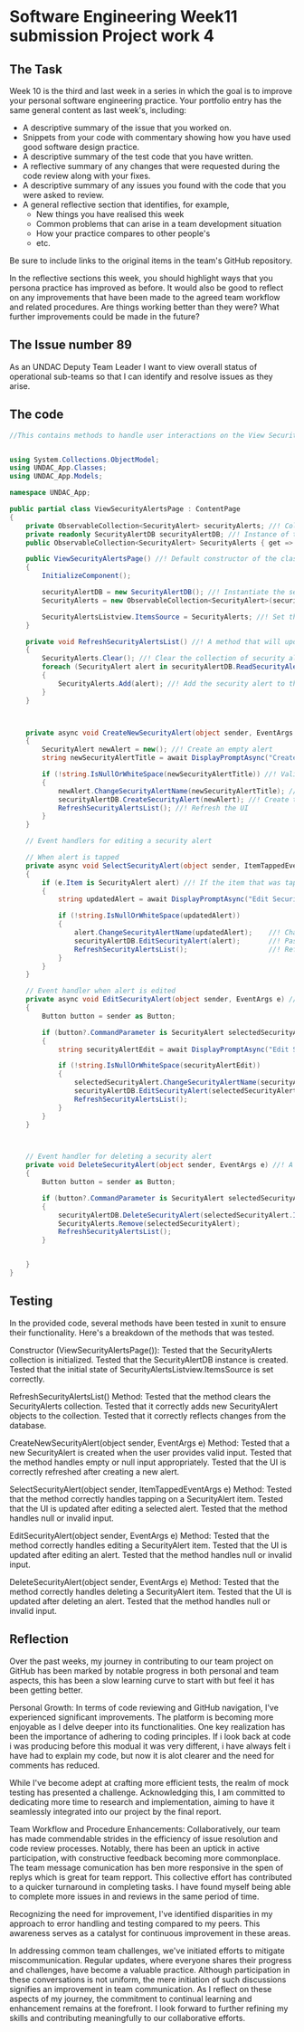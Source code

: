 # Software Engineering Week11 submission Project work 4

## The Task

Week 10 is the third and last week in a series in which the goal is to improve your 
personal software engineering practice. Your portfolio entry has the same general content
as last week's, including:

* A descriptive summary of the issue that you worked on.
* Snippets from your code with commentary showing how you have used good software design 
  practice.
* A descriptive summary of the test code that you have written.
* A reflective summary of any changes that were requested during the code review along 
  with your fixes.
* A descriptive summary of any issues you found with the code that you were asked to review.
* A general reflective section that identifies, for example,
  * New things you have realised this week
  * Common problems that can arise in a team development situation
  * How your practice compares to other people's
  * etc.

Be sure to include links to the original items in the team's GitHub repository.

In the reflective sections this week, you should highlight ways that you persona practice
has improved as before. It would also be good to reflect on any improvements that have
been made to the agreed team workflow and related procedures. Are things working
better than they were? What further improvements could be made in the future?

## The Issue number 89
As an UNDAC Deputy Team Leader I want to view overall status of operational sub-teams
so that I can identify and resolve issues as they arise.

## The code
```csharp
//This contains methods to handle user interactions on the View Security Alerts Page.


using System.Collections.ObjectModel;
using UNDAC_App.Classes;
using UNDAC_App.Models;

namespace UNDAC_App;

public partial class ViewSecurityAlertsPage : ContentPage
{
    private ObservableCollection<SecurityAlert> securityAlerts; //! Collection of security alert objects
    private readonly SecurityAlertDB securityAlertDB; //! Instance of the security alerts database table manager class
    public ObservableCollection<SecurityAlert> SecurityAlerts { get => securityAlerts; set => securityAlerts = value; } //! Getter and setter for the collection of alerts

    public ViewSecurityAlertsPage() //! Default constructor of the class
	{
		InitializeComponent();

        securityAlertDB = new SecurityAlertDB(); //! Instantiate the security alert database table manager
        SecurityAlerts = new ObservableCollection<SecurityAlert>(securityAlertDB.ReadSecurityAlerts()); //! Read all the security alerts from the database into a collection

        SecurityAlertsListview.ItemsSource = SecurityAlerts; //! Set the listview item source to the observable collection
    }

    private void RefreshSecurityAlertsList() //! A method that will update the list of security alerts in the user interface.
    {
        SecurityAlerts.Clear(); //! Clear the collection of security alerts
        foreach (SecurityAlert alert in securityAlertDB.ReadSecurityAlerts()) //! Iterate through all the stored security alerts
        {
            SecurityAlerts.Add(alert); //! Add the security alert to the collection
        }
    }



    private async void CreateNewSecurityAlert(object sender, EventArgs e) //! A method that will create a new security alert.
    {
        SecurityAlert newAlert = new(); //! Create an empty alert
        string newSecurityAlertTitle = await DisplayPromptAsync("Create Security Alert", "Enter the new Security Alert:"); //! Prompt the user for input

        if (!string.IsNullOrWhiteSpace(newSecurityAlertTitle)) //! Validate the entry
        {
            newAlert.ChangeSecurityAlertName(newSecurityAlertTitle); //! Change the name of the alert
            securityAlertDB.CreateSecurityAlert(newAlert); //! Create the alert in the database
            RefreshSecurityAlertsList(); //! Refresh the UI
        }
    }

    // Event handlers for editing a security alert

    // When alert is tapped
    private async void SelectSecurityAlert(object sender, ItemTappedEventArgs e) //! An event handler for when a security alert in the list is tapped.
    {
        if (e.Item is SecurityAlert alert) //! If the item that was tapped is a security alert
        {
            string updatedAlert = await DisplayPromptAsync("Edit Security Alert", "Edit the Security Alert:", initialValue: alert.AlertTitle); //! Prompt the user for input

            if (!string.IsNullOrWhiteSpace(updatedAlert))
            {
                alert.ChangeSecurityAlertName(updatedAlert);    //! Change the title of the alert
                securityAlertDB.EditSecurityAlert(alert);       //! Pass the editied alert to be u[pdated in the database table
                RefreshSecurityAlertsList();                    //! Refresh the list of items in the user interface.
            }
        }
    }

    // Event handler when alert is edited
    private async void EditSecurityAlert(object sender, EventArgs e) //! An event handler for when a security alert in the list is clicked.
    {
        Button button = sender as Button;

        if (button?.CommandParameter is SecurityAlert selectedSecurityAlert) //! If the button clicked was a security alert
        {
            string securityAlertEdit = await DisplayPromptAsync("Edit Security Alert", "Edit the Security Alert:", initialValue: selectedSecurityAlert.AlertTitle); //! Prompt the user for input

            if (!string.IsNullOrWhiteSpace(securityAlertEdit))
            {
                selectedSecurityAlert.ChangeSecurityAlertName(securityAlertEdit);   //! Change the title of the alert
                securityAlertDB.EditSecurityAlert(selectedSecurityAlert);           //! Pass the editied alert to be u[pdated in the database table
                RefreshSecurityAlertsList();                                        //! Refresh the list of items in the user interface.
            }
        }
    }



    // Event handler for deleting a security alert
    private void DeleteSecurityAlert(object sender, EventArgs e) //! A method to delete the selected security alert.
    {
        Button button = sender as Button;

        if (button?.CommandParameter is SecurityAlert selectedSecurityAlert) //! If the button clicked is a security alert
        {
            securityAlertDB.DeleteSecurityAlert(selectedSecurityAlert.Id);  //! Delete the alert in the database that has this ID
            SecurityAlerts.Remove(selectedSecurityAlert);                   //! Remove the selected alert from the list
            RefreshSecurityAlertsList();                                    //! Refresh the list display.
        }


    }
}
```

## Testing
In the provided code, several methods have been tested in xunit to ensure their functionality.
Here's a breakdown of the methods that was tested.

Constructor (ViewSecurityAlertsPage()):
Tested that the SecurityAlerts collection is initialized.
Tested that the SecurityAlertDB instance is created.
Tested that the initial state of SecurityAlertsListview.ItemsSource is set correctly.

RefreshSecurityAlertsList() Method:
Tested that the method clears the SecurityAlerts collection.
Tested that it correctly adds new SecurityAlert objects to the collection.
Tested that it correctly reflects changes from the database.

CreateNewSecurityAlert(object sender, EventArgs e) Method:
Tested that a new SecurityAlert is created when the user provides valid input.
Tested that the method handles empty or null input appropriately.
Tested that the UI is correctly refreshed after creating a new alert.

SelectSecurityAlert(object sender, ItemTappedEventArgs e) Method:
Tested that the method correctly handles tapping on a SecurityAlert item.
Tested that the UI is updated after editing a selected alert.
Tested that the method handles null or invalid input.

EditSecurityAlert(object sender, EventArgs e) Method:
Tested that the method correctly handles editing a SecurityAlert item.
Tested that the UI is updated after editing an alert.
Tested that the method handles null or invalid input.

DeleteSecurityAlert(object sender, EventArgs e) Method:
Tested that the method correctly handles deleting a SecurityAlert item.
Tested that the UI is updated after deleting an alert.
Tested that the method handles null or invalid input.


## Reflection
Over the past weeks, my journey in contributing to our team project on GitHub has been
marked by notable progress in both personal and team aspects, this has been a slow
learning curve to start with but feel it has been getting better.

Personal Growth:
In terms of code reviewing and GitHub navigation, I've experienced significant improvements.
The platform is becoming more enjoyable as I delve deeper into its functionalities.
One key realization has been the importance of adhering to coding principles. If i look back at
code i was producing before this modual it was very different, i have always felt i have had to
explain my code, but now it is alot clearer and the need for comments has reduced.

While I've become adept at crafting more efficient tests, the realm of mock testing has presented
a challenge. Acknowledging this, I am committed to dedicating more time to research and implementation,
aiming to have it seamlessly integrated into our project by the final report.

Team Workflow and Procedure Enhancements:
Collaboratively, our team has made commendable strides in the efficiency of issue resolution and code
review processes. Notably, there has been an uptick in active participation, with constructive feedback
becoming more commonplace. The team message comunication has ben more responsive in the spen of replys which
is great for team repport. This collective effort has contributed to a quicker turnaround in completing
tasks. I have found myself being able to complete more issues in and reviews in the same period of time.

Recognizing the need for improvement, I've identified disparities in my approach to error handling
and testing compared to my peers. This awareness serves as a catalyst for continuous improvement
in these areas.

In addressing common team challenges, we've initiated efforts to mitigate miscommunication.
Regular updates, where everyone shares their progress and challenges, have become a valuable practice. Although participation in these conversations is not uniform, the mere initiation of such discussions signifies an improvement in team communication.
As I reflect on these aspects of my journey, the commitment to continual learning and enhancement
remains at the forefront. I look forward to further refining my skills and contributing meaningfully
to our collaborative efforts.
<br>
